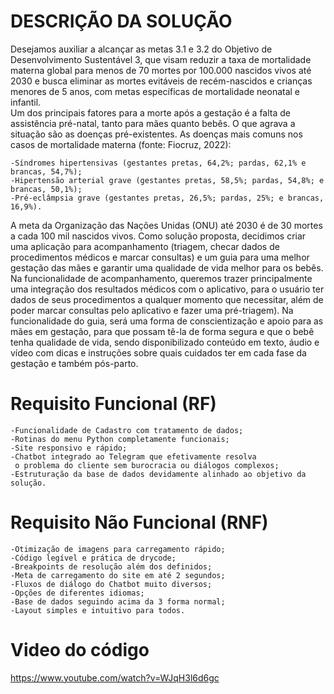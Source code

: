 # DESCRIÇÃO DA SOLUÇÃO 
Desejamos auxiliar a alcançar as metas 3.1 e 3.2 do Objetivo de Desenvolvimento Sustentável 3, que visam reduzir a taxa de mortalidade materna global para menos de 70 mortes por 100.000 nascidos vivos até 2030 e busca eliminar as mortes evitáveis de recém-nascidos e crianças menores de 5 anos, com metas específicas de mortalidade neonatal e infantil.  
Um dos principais fatores para a morte após a gestação é a falta de assistência pré-natal, tanto para mães quanto bebês. O que agrava a situação são as doenças pré-existentes. As doenças mais comuns nos casos de mortalidade materna (fonte: Fiocruz, 2022): 
    
    -Síndromes hipertensivas (gestantes pretas, 64,2%; pardas, 62,1% e brancas, 54,7%); 
    -Hipertensão arterial grave (gestantes pretas, 58,5%; pardas, 54,8%; e brancas, 50,1%); 
    -Pré-eclâmpsia grave (gestantes pretas, 26,5%; pardas, 25%; e brancas, 16,9%). 
 
A meta da Organização das Nações Unidas (ONU) até 2030 é de 30 mortes a cada 100 mil nascidos vivos. 
Como solução proposta, decidimos criar uma aplicação para acompanhamento (triagem, checar dados de procedimentos médicos e marcar consultas) e um guia para uma melhor gestação das mães e garantir uma qualidade de vida melhor para os bebês. 
Na funcionalidade de acompanhamento, queremos trazer principalmente uma integração dos resultados médicos com o aplicativo, para o usuário ter dados de seus procedimentos a qualquer momento que necessitar, além de poder marcar consultas pelo aplicativo e fazer uma pré-triagem). 
Na funcionalidade do guia, será uma forma de conscientização e apoio para as mães em gestação, para que possam tê-la de forma segura e que o bebê tenha qualidade de vida, sendo disponibilizado conteúdo em texto, áudio e vídeo com dicas e instruções sobre quais cuidados ter em cada fase da gestação e também pós-parto.


# Requisito Funcional (RF)

    -Funcionalidade de Cadastro com tratamento de dados;
    -Rotinas do menu Python completamente funcionais;
    -Site responsivo e rápido;
    -Chatbot integrado ao Telegram que efetivamente resolva
     o problema do cliente sem burocracia ou diálogos complexos;
    -Estruturação da base de dados devidamente alinhado ao objetivo da solução.
 
# Requisito Não Funcional (RNF)
 
    -Otimização de imagens para carregamento rápido;
    -Código legível e prática de drycode;
    -Breakpoints de resolução além dos definidos;
    -Meta de carregamento do site em até 2 segundos;
    -Fluxos de diálogo do Chatbot muito diversos;
    -Opções de diferentes idiomas;
    -Base de dados seguindo acima da 3 forma normal;
    -Layout simples e intuitivo para todos. 



# Video do código


https://www.youtube.com/watch?v=WJqH3l6d6gc
